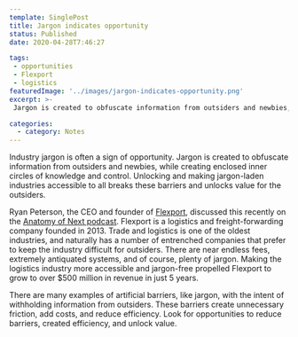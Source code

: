 ```yaml
---
template: SinglePost
title: Jargon indicates opportunity
status: Published
date: 2020-04-28T7:46:27
tags:
 - opportunities
 - Flexport
 - logistics
featuredImage: '../images/jargon-indicates-opportunity.png'
excerpt: >-
 Jargon is created to obfuscate information from outsiders and newbies, while creating enclosed inner circles of knowledge and control. There are many examples of artificial barriers, like jargon, with the intent of withholding information from outsiders. These barriers create unnecessary friction, add costs, and reduce efficiency. Look for opportunities to reduce barriers, created efficiency, and unlock value.

categories:
  - category: Notes
---
```

Industry jargon is often a sign of opportunity. Jargon is created to obfuscate information from outsiders and newbies, while creating enclosed inner circles of knowledge and control. Unlocking and making jargon-laden industries accessible to all breaks these barriers and unlocks value for the outsiders.

Ryan Peterson, the CEO and founder of [Flexport](https://flexport.com), discussed this recently on the [Anatomy of Next podcast](https://open.spotify.com/episode/1Da9LXYBZZdq04md8FPHuW). Flexport is a logistics and freight-forwarding company founded in 2013. Trade and logistics is one of the oldest industries, and naturally has a number of entrenched companies that prefer to keep the industry difficult for outsiders. There are near endless fees, extremely antiquated systems, and of course, plenty of jargon. Making the logistics industry more accessible and jargon-free propelled Flexport to grow to over $500 million in revenue in just 5 years.

There are many examples of artificial barriers, like jargon, with the intent of withholding information from outsiders. These barriers create unnecessary friction, add costs, and reduce efficiency. Look for opportunities to reduce barriers, created efficiency, and unlock value.
